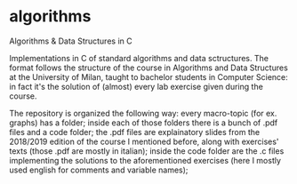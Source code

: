 # algorithms
Algorithms &amp; Data Structures in C

Implementations in C of standard algorithms and data sctructures.
The format follows the structure of the course in Algorithms and Data Structures at the University of Milan, taught to bachelor students in Computer Science: in fact it's the solution of (almost) every lab exercise given during the course.

The repository is organized the following way:
every macro-topic (for ex. graphs) has a folder;
inside each of those folders there is a bunch of .pdf files and a code folder;
the .pdf files are explainatory slides from the 2018/2019 edition of the course I mentioned before, along with exercises' texts (those .pdf are mostly in italian);
inside the code folder are the .c files implementing the solutions to the aforementioned exercises (here I mostly used english for comments and variable names);


